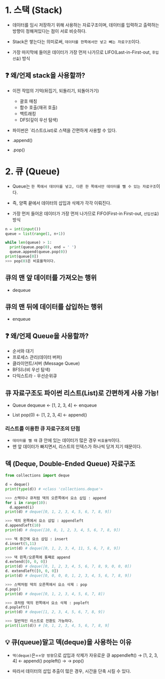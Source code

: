 # 1. 스택 (Stack)

- 데이터를 임시 저장하기 위해 사용하는 자료구조이며, 데이터를 입력하고 출력하는 방향이 정해져있다는 점이 서로 비슷하다.

- Stack은 쌓는다는 의미로써, `데이터를 한쪽에서만 넣고 빼는 자료구조`이다.
- 가장 마지막에 들어온 데이터가 가장 먼저 나가므로 LIFO(Last-in-First-out, `후입선출`) 방식

## :question: 왜/언제 stack을 사용할까?

- 이전 작업의 기억(뒤집기, 되돌리기, 되돌아가기)
  - 괄호 매칭
  - 함수 호출(재귀 호출)
  - 백트래킹
  - DFS(깊이 우선 탐색)

- 파이썬은 `리스트(List)로 스택을 간편하게 사용할 수 있다.
 - .append()
 - .pop()

 # 2. 큐 (Queue)

- Queue는 `한 쪽에서 데이터를 넣고, 다른 한 쪽에서만 데이터를 뺄 수 있는 자료구조`이다. 
- 즉, 양쪽 끝에서 데이터의 삽입과 삭제가 각각 이뤄진다.

- 가장 먼저 들어온 데이터가 가장 먼저 나가므로 FIFO(First-in First-out, `선입선출`) 방식

```python
n = int(input())
queue = list(range(1, n+1))

while len(queue) > 1:
  print(queue.pop(0), end = ' ')
  queue.append(queue.pop(0))
print(queue[0])
>>> pop(0)은 비효율적이다.
```

## 큐의 맨 앞 데이터를 가져오는 행위
- dequeue

## 큐의 맨 뒤에 데이터를 삽입하는 행위
- enqueue

## :question: 왜/언제 Queue을 사용할까?
- 순서와 대기
- 프로세스 관리(데이터 버퍼)
- 클라이언트/서버 (Message Queue)
- BFS(너비 우선 탐색)
- 다익스트라 - 우선순위큐

## 큐 자료구조도 파이썬 리스트(List)로 간편하게 사용 가능!

- Queue
dequeue <- [1, 2, 3, 4] <- enqueue

- List
pop(0) <- [1, 2, 3, 4] <- append()

###  리스트를 이용한 큐 자료구조의 단점
- `데이터를 뺄 때` 큐 안에 있는 데이터가 많은 경우 `비효율적`이다.
- 맨 앞 데이터가 빠지면서, 리스트의 인덱스가 하나씩 당겨 지기 때문이다.

## 덱 (Deque, Double-Ended Queue) 자료구조

```python
from collections import deque

d = deque()
print(type(d)) # <class 'collections.deque'>

>>> 스택이나 큐처럼 덱의 오른쪽에서 요소 삽입 : append
for i in range(10):
  d.append(i)
print(d) # deque([0, 1, 2, 3, 4, 5, 6, 7, 8, 9])

>>> 덱의 왼쪽에서 요소 삽입 : appendleft
d.appendleft(10)
print(d) # deque([10, 0, 1, 2, 3, 4, 5, 6, 7, 8, 9])

>>> 덱 중간에 요소 삽입 : insert
d.insert(5,11)
print(d) # deque([0, 1, 2, 3, 4, 11, 5, 6, 7, 8, 9])

>>> 덱 왼쪽/오론쪽에 통째로 append
d.extend([0, 0, 0])
print(d) # deque([0, 1, 2, 3, 4, 5, 6, 7, 8, 9, 0, 0, 0])
d. extendleft([0, 0, 0])
print(d) # deque([0, 0, 0, 0, 1, 2, 3, 4, 5, 6, 7, 8, 9])

>>> 스택처럼 덱의 오른쪽에서 요소 삭제 : pop
d.pop()
print(d) # deque([0, 1, 2, 3, 4, 5, 6, 7, 8])

>>> 큐처럼 덱의 왼쪽에서 요소 삭제 : popleft
d.popleft()
print(d) # deque([1, 2, 3, 4, 5, 6, 7, 8, 9])

>>> 일반적인 리스트로 전환도 가능하다.
print(list(d)) # [0, 1, 2, 3, 4, 5, 6, 7, 8, 9]
```

## :bulb: 큐(queue)말고 덱(deque)을 사용하는 이유

- `덱(deque)`은==`양 방향`으로 삽입과 삭제가 자유로운 큐
appendleft() -> [1, 2, 3, 4] <- append()
popleft() ->                 -> pop()

- 따라서 데이터의 삽입 추출이 많은 경우, 시간을 단축 시킬 수 있다.


